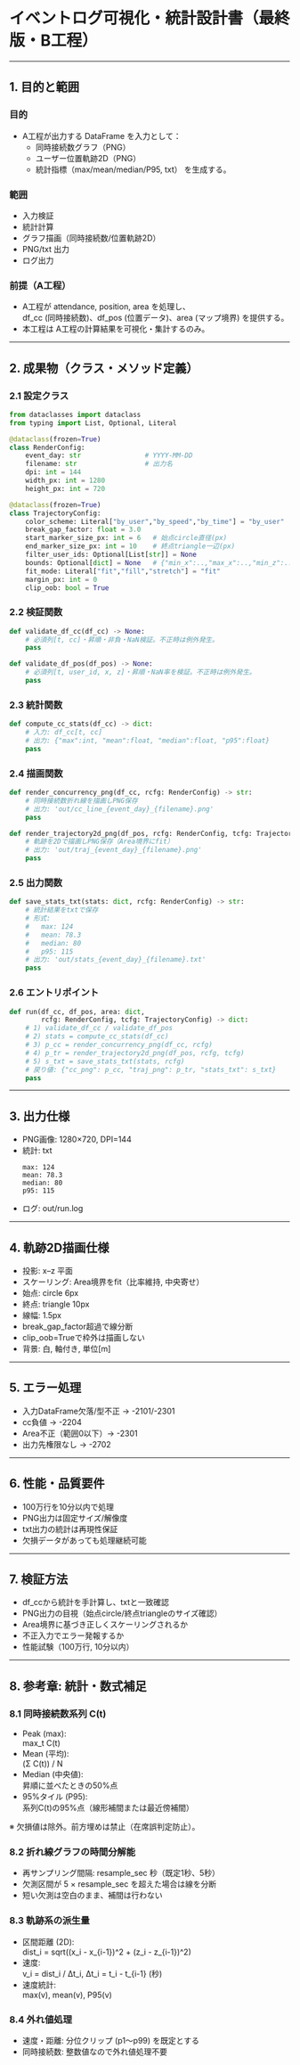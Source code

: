 # イベントログ可視化・統計設計書（最終版・B工程）

---

## 1. 目的と範囲
### 目的
- A工程が出力する DataFrame を入力として：
  - 同時接続数グラフ（PNG）
  - ユーザー位置軌跡2D（PNG）
  - 統計指標（max/mean/median/P95, txt）
  を生成する。

### 範囲
- 入力検証
- 統計計算
- グラフ描画（同時接続数/位置軌跡2D）
- PNG/txt 出力
- ログ出力

### 前提（A工程）
- A工程が attendance, position, area を処理し、  
  df_cc (同時接続数)、df_pos (位置データ)、area (マップ境界) を提供する。  
- 本工程は A工程の計算結果を可視化・集計するのみ。

---

## 2. 成果物（クラス・メソッド定義）

### 2.1 設定クラス
```python
from dataclasses import dataclass
from typing import List, Optional, Literal

@dataclass(frozen=True)
class RenderConfig:
    event_day: str                # YYYY-MM-DD
    filename: str                 # 出力名
    dpi: int = 144
    width_px: int = 1280
    height_px: int = 720

@dataclass(frozen=True)
class TrajectoryConfig:
    color_scheme: Literal["by_user","by_speed","by_time"] = "by_user"
    break_gap_factor: float = 3.0
    start_marker_size_px: int = 6   # 始点circle直径(px)
    end_marker_size_px: int = 10    # 終点triangle一辺(px)
    filter_user_ids: Optional[List[str]] = None
    bounds: Optional[dict] = None   # {"min_x":..,"max_x":..,"min_z":..,"max_z":..}
    fit_mode: Literal["fit","fill","stretch"] = "fit"
    margin_px: int = 0
    clip_oob: bool = True
```

### 2.2 検証関数
```python
def validate_df_cc(df_cc) -> None:
    # 必須列[t, cc]・昇順・非負・NaN検証。不正時は例外発生。
    pass

def validate_df_pos(df_pos) -> None:
    # 必須列[t, user_id, x, z]・昇順・NaN率を検証。不正時は例外発生。
    pass
```

### 2.3 統計関数
```python
def compute_cc_stats(df_cc) -> dict:
    # 入力: df_cc[t, cc]
    # 出力: {"max":int, "mean":float, "median":float, "p95":float}
    pass
```

### 2.4 描画関数
```python
def render_concurrency_png(df_cc, rcfg: RenderConfig) -> str:
    # 同時接続数折れ線を描画しPNG保存
    # 出力: 'out/cc_line_{event_day}_{filename}.png'
    pass

def render_trajectory2d_png(df_pos, rcfg: RenderConfig, tcfg: TrajectoryConfig) -> str:
    # 軌跡を2Dで描画しPNG保存（Area境界にfit）
    # 出力: 'out/traj_{event_day}_{filename}.png'
    pass
```

### 2.5 出力関数
```python
def save_stats_txt(stats: dict, rcfg: RenderConfig) -> str:
    # 統計結果をtxtで保存
    # 形式:
    #   max: 124
    #   mean: 78.3
    #   median: 80
    #   p95: 115
    # 出力: 'out/stats_{event_day}_{filename}.txt'
    pass
```

### 2.6 エントリポイント
```python
def run(df_cc, df_pos, area: dict,
        rcfg: RenderConfig, tcfg: TrajectoryConfig) -> dict:
    # 1) validate_df_cc / validate_df_pos
    # 2) stats = compute_cc_stats(df_cc)
    # 3) p_cc = render_concurrency_png(df_cc, rcfg)
    # 4) p_tr = render_trajectory2d_png(df_pos, rcfg, tcfg)
    # 5) s_txt = save_stats_txt(stats, rcfg)
    # 戻り値: {"cc_png": p_cc, "traj_png": p_tr, "stats_txt": s_txt}
    pass
```

---

## 3. 出力仕様
- PNG画像: 1280×720, DPI=144
- 統計: txt  
  ```
  max: 124
  mean: 78.3
  median: 80
  p95: 115
  ```
- ログ: out/run.log

---

## 4. 軌跡2D描画仕様
- 投影: x–z 平面
- スケーリング: Area境界をfit（比率維持, 中央寄せ）
- 始点: circle 6px
- 終点: triangle 10px
- 線幅: 1.5px
- break_gap_factor超過で線分断
- clip_oob=Trueで枠外は描画しない
- 背景: 白, 軸付き, 単位[m]

---

## 5. エラー処理
- 入力DataFrame欠落/型不正 → -2101/-2301
- cc負値 → -2204
- Area不正（範囲0以下）→ -2301
- 出力先権限なし → -2702

---

## 6. 性能・品質要件
- 100万行を10分以内で処理
- PNG出力は固定サイズ/解像度
- txt出力の統計は再現性保証
- 欠損データがあっても処理継続可能

---

## 7. 検証方法
- df_ccから統計を手計算し、txtと一致確認
- PNG出力の目視（始点circle/終点triangleのサイズ確認）
- Area境界に基づき正しくスケーリングされるか
- 不正入力でエラー発報するか
- 性能試験（100万行, 10分以内）

---

## 8. 参考章: 統計・数式補足

### 8.1 同時接続数系列 C(t)
- Peak (max):  
  max_t C(t)
- Mean (平均):  
  (Σ C(t)) / N
- Median (中央値):  
  昇順に並べたときの50%点
- 95%タイル (P95):  
  系列C(t)の95%点（線形補間または最近傍補間）

※ 欠損値は除外。前方埋めは禁止（在席誤判定防止）。

### 8.2 折れ線グラフの時間分解能
- 再サンプリング間隔: resample_sec 秒（既定1秒、5秒）
- 欠測区間が 5 × resample_sec を超えた場合は線を分断
- 短い欠測は空白のまま、補間は行わない

### 8.3 軌跡系の派生量
- 区間距離 (2D):  
  dist_i = sqrt((x_i - x_{i-1})^2 + (z_i - z_{i-1})^2)
- 速度:  
  v_i = dist_i / Δt_i,  Δt_i = t_i - t_{i-1} (秒)
- 速度統計:  
  max(v), mean(v), P95(v)

### 8.4 外れ値処理
- 速度・距離: 分位クリップ (p1〜p99) を既定とする
- 同時接続数: 整数値なので外れ値処理不要

